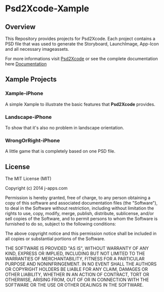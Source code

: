 Psd2Xcode-Xample
================

## Overview
This Repository provides projects for Psd2Xcode. Each project contains a PSD file that was used to generate the Storyboard, LaunchImage, App-Icon and all necessary imageassets.

For more informations visit [Psd2Xcode](http://j-apps.com/psd2xcode) or see the complete documentation here [Documentation](http://j-apps.com/psd2xcode/Documentation.html)

## Xample Projects

### Xample-iPhone

A simple Xample to illustrate the basic features that **Psd2Xcode** provides.

### Landscape-iPhone

To show that it's also no problem in landscape orientation.

### WrongOrRight-iPhone

A little game that is completely based on one PSD file.

## License

The MIT License (MIT)

Copyright (c) 2014 j-apps.com

Permission is hereby granted, free of charge, to any person obtaining a copy
of this software and associated documentation files (the "Software"), to deal
in the Software without restriction, including without limitation the rights
to use, copy, modify, merge, publish, distribute, sublicense, and/or sell
copies of the Software, and to permit persons to whom the Software is
furnished to do so, subject to the following conditions:

The above copyright notice and this permission notice shall be included in all
copies or substantial portions of the Software.

THE SOFTWARE IS PROVIDED "AS IS", WITHOUT WARRANTY OF ANY KIND, EXPRESS OR
IMPLIED, INCLUDING BUT NOT LIMITED TO THE WARRANTIES OF MERCHANTABILITY,
FITNESS FOR A PARTICULAR PURPOSE AND NONINFRINGEMENT. IN NO EVENT SHALL THE
AUTHORS OR COPYRIGHT HOLDERS BE LIABLE FOR ANY CLAIM, DAMAGES OR OTHER
LIABILITY, WHETHER IN AN ACTION OF CONTRACT, TORT OR OTHERWISE, ARISING FROM,
OUT OF OR IN CONNECTION WITH THE SOFTWARE OR THE USE OR OTHER DEALINGS IN THE
SOFTWARE.
